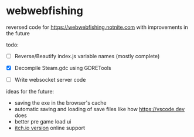 # webwebfishing
reversed code for https://webwebfishing.notnite.com with improvements in the future

todo:

- [ ] Reverse/Beautify index.js variable names (mostly complete)
- [x] Decompile Steam.gdc using GDRETools
- [ ] Write websocket server code


ideas for the future:

- saving the exe in the browser's cache
- automatic saving and loading of save files like how https://vscode.dev does
- better pre game load ui
- [itch.io version](https://lamedeveloper.itch.io/webfishing) online support